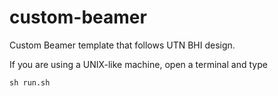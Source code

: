 # custom-beamer
Custom Beamer template that follows UTN BHI design.

If you are using a UNIX-like machine, open a terminal and type

    sh run.sh
